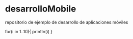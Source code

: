 # desarrolloMobile
repositorio de ejemplo de desarrollo de aplicaciones móviles

for(i in 1..10){
println(i)
}
